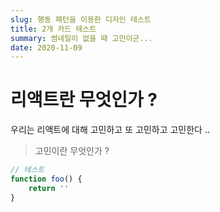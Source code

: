 ```yaml
---
slug: 행동 패턴을 이용한 디자인 테스트
title: 2개 카드 테스트
summary: 썸네일이 없을 때 고민이군...
date: 2020-11-09
---
```


# 리액트란 무엇인가 ?

우리는 리액트에 대해 고민하고 또 고민하고 고민한다 ..

> 고민이란 무엇인가 ?

```js
// 테스트
function foo() {
    return ''
}
```